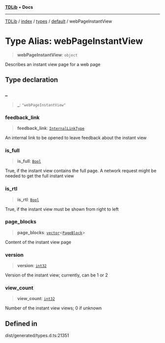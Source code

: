 [**TDLib**](../../../../../../README.md) • **Docs**

***

[TDLib](../../../../../../modules.md) / [index](../../../../../README.md) / [types](../../../README.md) / [default](../README.md) / webPageInstantView

# Type Alias: webPageInstantView

> **webPageInstantView**: `object`

Describes an instant view page for a web page

## Type declaration

### \_

> **\_**: `"webPageInstantView"`

### feedback\_link

> **feedback\_link**: [`InternalLinkType`](InternalLinkType.md)

An internal link to be opened to leave feedback about the instant view

### is\_full

> **is\_full**: [`Bool`](Bool.md)

True, if the instant view contains the full page. A network request might be needed to get the full instant view

### is\_rtl

> **is\_rtl**: [`Bool`](Bool.md)

True, if the instant view must be shown from right to left

### page\_blocks

> **page\_blocks**: [`vector`](vector.md)\<[`PageBlock`](PageBlock.md)\>

Content of the instant view page

### version

> **version**: [`int32`](int32.md)

Version of the instant view; currently, can be 1 or 2

### view\_count

> **view\_count**: [`int32`](int32.md)

Number of the instant view views; 0 if unknown

## Defined in

dist/generated/types.d.ts:21351
